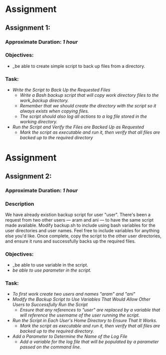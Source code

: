 # Assignment

## Assignment 1:
### Approximate Duration: _1 hour_
### Objectives: 
* _be able to create simple script to back up files from a directory.

### Task:

* _Write the Script to Back Up the Requested Files_
    * _Write a Bash backup script that will copy work directory files to the work_backup directory._
    * _Remember that we should create the directory with the script so it always exists when copying files._
    * _The script should also log all actions to a log file stored in the working directory._
* _Run the Script and Verify the Files are Backed Up as Requested_
    * _Mark the script as executable and run it, then verify that all files are backed up to the required directory_

# Assignment

## Assignment 2:
### Approximate Duration: _1 hour_
### Description
We have already existion backup script for user "user". There's been a request from two other users — aram and ani — to have the same script made available.
Modify backup.sh to include using bash variables for the user directories and user names. Feel free to include variables for anything else you'd like.
Once complete, copy the script to the other user directories, and ensure it runs and successfully backs up the required files.
### Objectives: 
* _be able to use variable in the script.
* _be able to use parameter in the script._

### Task:

* _To first work create two users and names "aram" and "ani"_
* _Modify the Backup Script to Use Variables That Would Allow Other Users to Successfully Run the Script_
    * _Ensure that any references to "user" are replaced by a variable that will reference the username of the user running the script._
* _Run the Script in Each User's Home Directory to Ensure That It Works._
    * _Mark the script as executable and run it, then verify that all files are backed up to the required directory._
* _Add a Parameter to Determine the Name of the Log File_
    * _Add a variable for the log file that will be populated by a parameter passed on the command line._